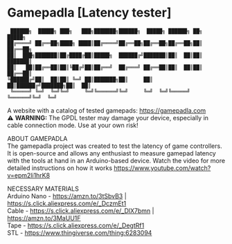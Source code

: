 # Gamepadla [Latency tester]

     ██████╗  █████╗ ███╗   ███╗███████╗██████╗  █████╗ ██████╗ ██╗      █████╗
    ██╔════╝ ██╔══██╗████╗ ████║██╔════╝██╔══██╗██╔══██╗██╔══██╗██║     ██╔══██╗
    ██║  ███╗███████║██╔████╔██║█████╗  ██████╔╝███████║██║  ██║██║     ███████║
    ██║   ██║██╔══██║██║╚██╔╝██║██╔══╝  ██╔═══╝ ██╔══██║██║  ██║██║     ██╔══██║
    ╚██████╔╝██║  ██║██║ ╚═╝ ██║███████╗██║     ██║  ██║██████╔╝███████╗██║  ██║
     ╚═════╝ ╚═╝  ╚═╝╚═╝     ╚═╝╚══════╝╚═╝     ╚═╝  ╚═╝╚═════╝ ╚══════╝╚═╝  ╚═╝

A website with a catalog of tested gamepads: https://gamepadla.com  
⚠️ **WARNING:** The GPDL tester may damage your device, especially in cable connection mode. Use at your own risk!

ABOUT GAMEPADLA  
The gamepadla project was created to test the latency of game controllers. It is open-source and allows any enthusiast to measure gamepad latency with the tools at hand in an Arduino-based device.
Watch the video for more detailed instructions on how it works https://www.youtube.com/watch?v=epm2li1hrK8  
  
NECESSARY MATERIALS  
Arduino Nano - https://amzn.to/3tSbvB3 | https://s.click.aliexpress.com/e/_DczmEt1  
Cable - https://s.click.aliexpress.com/e/_DlX7bmn | https://amzn.to/3MaUU1F  
Tape - https://s.click.aliexpress.com/e/_DegtRf1  
STL - https://www.thingiverse.com/thing:6283094
